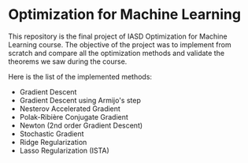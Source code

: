 # Optimization for Machine Learning
This repository is the final project of IASD Optimization for Machine Learning course. The objective of the project was to implement from scratch and compare all the optimization methods and validate the theorems we saw during the course. 

Here is the list of the implemented methods: 
- Gradient Descent
- Gradient Descent using Armijo's step
- Nesterov Accelerated Gradient
- Polak-Ribière Conjugate Gradient
- Newton (2nd order Gradient Descent)
- Stochastic Gradient
- Ridge Regularization
- Lasso Regularization (ISTA)
